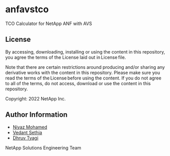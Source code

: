 # anfavstco
TCO Calculator for NetApp ANF with AVS

## License
By accessing, downloading, installing or using the content in this repository, you agree the terms of the License laid out in License file.

Note that there are certain restrictions around producing and/or sharing any derivative works with the content in this repository. Please make sure you read the terms of the License before using the content. If you do not agree to all of the terms, do not access, download or use the content in this repository.

Copyright: 2022 NetApp Inc.

## Author Information
- [Niyaz Mohamed](mailto:niyaz.mohamed@netapp.com)
- [Vedant Sethia](mailto:vedant.sethia@netapp.com)
- [Dhruv Tyagi](mailto:dhruv.tyagi@netapp.com)

NetApp Solutions Engineering Team
